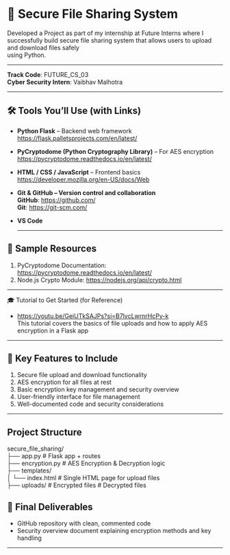 # 🔐 Secure File Sharing System   
Developed a Project as part of my internship at Future Interns where I successfully build secure file sharing system that allows users to upload and download files safely   
using Python.  

---


**Track Code**: FUTURE_CS_03  
**Cyber Security Intern**: Vaibhav Malhotra  

---

## 🛠️ Tools You’ll Use (with Links)
- **Python Flask** – Backend web framework  
  https://flask.palletsprojects.com/en/latest/  
- **PyCryptodome (Python Cryptography Library)** – For AES encryption
  https://pycryptodome.readthedocs.io/en/latest/
- **HTML / CSS / JavaScript** – Frontend basics  
  https://developer.mozilla.org/en-US/docs/Web
- **Git & GitHub – Version control and collaboration**  
  **GitHub**: https://github.com/  
  **Git**: https://git-scm.com/  
- **VS Code**  

  ---

## 📁 Sample Resources  
1. PyCryptodome Documentation: https://pycryptodome.readthedocs.io/en/latest/
2. Node.js Crypto Module: https://nodejs.org/api/crypto.html

---

🎓 Tutorial to Get Started (for Reference)  
- https://youtu.be/GeiUTkSAJPs?si=B7lvcLwrnrHcPy-k  
  This tutorial covers the basics of file uploads and how to apply AES encryption in a Flask app

---

## 🔑 Key Features to Include  
1. Secure file upload and download functionality
2. AES encryption for all files at rest
3. Basic encryption key management and security overview
4. User-friendly interface for file management
5. Well-documented code and security considerations

---

## Project Structure  
secure_file_sharing/  
├── app.py                # Flask app + routes  
├── encryption.py         # AES Encryption & Decryption logic  
├── templates/  
│   └── index.html        # Single HTML page for upload files  
├── uploads/              # Encrypted files  # Decrypted files  

## 📝 Final Deliverables  
- GitHub repository with clean, commented code
- Security overview document explaining encryption methods and key handling

---


  

